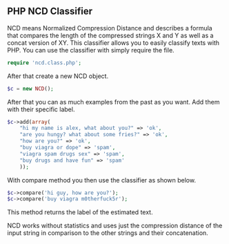 PHP NCD Classifier
----
NCD means Normalized Compression Distance and describes a formula that compares the length of the compressed strings X and Y as well as a concat version of XY.
This classifier allows you to easily classify texts with PHP.
You can use the classifier with simply require the file.

```php
require 'ncd.class.php';
```
After that create a new NCD object.

```php
$c = new NCD();
```

After that you can as much examples from the past as you want.
Add them with their specific label.

```php
$c->add(array(
	"hi my name is alex, what about you?" => 'ok',
	"are you hungy? what about some fries?" => 'ok',
	"how are you?" => 'ok',
	"buy viagra or dope" => 'spam',
	"viagra spam drugs sex" => 'spam',
	"buy drugs and have fun" => 'spam'
	));

```

With compare method you then use the classifier as shown below.

```php
$c->compare('hi guy, how are you?');
$c->compare('buy viagra m0therfuck5r');
```

This method returns the label of the estimated text.

NCD works without statistics and uses just the compression distance of the input string in comparison to the other strings and their concatenation.
